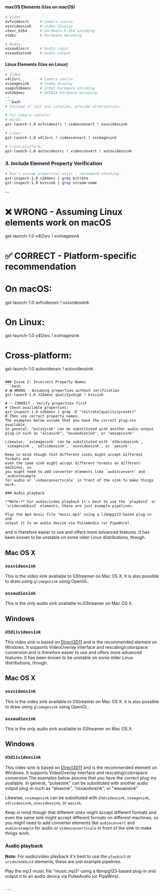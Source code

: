 
#### macOS Elements (Use on macOS)
```bash
# Video
avfvideosrc     # Camera source
osxvideosink    # Video display
vtenc_h264      # Hardware H.264 encoding
vtdec           # Hardware decoding

# Audio  
osxaudiosrc     # Audio input
osxaudiosink    # Audio output
```

#### Linux Elements (Use on Linux)
```bash
# Video
v4l2src         # Camera source
xvimagesink     # Video display
vaapih264enc    # Intel hardware encoding
nvh264enc       # NVIDIA hardware encoding
--
```bash
# Instead of just one solution, provide alternatives:

# For camera capture:
# macOS:
gst-launch-1.0 avfvideosrc ! videoconvert ! osxvideosink

# Linux:
gst-launch-1.0 v4l2src ! videoconvert ! xvimagesink

# Cross-platform:
gst-launch-1.0 autovideosrc ! videoconvert ! autovideosink
```

### 3. Include Element Property Verification
```bash
# Don't assume properties exist - recommend checking:
gst-inspect-1.0 x264enc | grep bitrate
gst-inspect-1.0 kvssink | grep stream-name
```

--
# ❌ WRONG - Assuming Linux elements work on macOS
gst-launch-1.0 v4l2src ! xvimagesink

# ✅ CORRECT - Platform-specific recommendation
# On macOS:
gst-launch-1.0 avfvideosrc ! osxvideosink
# On Linux:
gst-launch-1.0 v4l2src ! xvimagesink
# Cross-platform:
gst-launch-1.0 autovideosrc ! autovideosink
```

### Issue 2: Incorrect Property Names
```bash
# ❌ WRONG - Assuming properties without verification
gst-launch-1.0 x264enc quality=high ! kvssink

# ✅ CORRECT - Verify properties first
# Check available properties:
gst-inspect-1.0 x264enc | grep -E "(bitrate|quality|preset)"
# Then use correct property names:
The examples below assume that you have the correct plug-ins available.
In general, "pulsesink" can be substituted with another audio output
plug-in such as "alsasink", "osxaudiosink", or "wasapisink"

Likewise, `xvimagesink` can be substituted with `d3dvideosink`,
`ximagesink`, `sdlvideosink`, `osxvideosink`, or `aasink`.

Keep in mind though that different sinks might accept different formats and
even the same sink might accept different formats on different machines, so
you might need to add converter elements like `audioconvert` and `audioresample`
for audio or `videoconvertscale` in front of the sink to make things work.

### Audio playback

**Note:** For audio/video playback it's best to use the `playbin3` or
`uridecodebin3` elements, these are just example pipelines.

Play the mp3 music file "music.mp3" using a libmpg123-based plug-in and
output it to an audio device via PulseAudio (or PipeWire).

```
and is therefore easier to use and offers more advanced features. It has
been known to be unstable on some older Linux distributions, though.

## Mac OS X

### `osxvideosink`

This is the  video sink available to GStreamer on Mac OS X. It is also
possible to draw using `glimagesink` using OpenGL.

### `osxaudiosink`

This is the only audio sink available to GStreamer on Mac OS X.

## Windows

### `d3d11videosink`

This video sink is based on [Direct3D11](https://en.wikipedia.org/wiki/Direct3D#Direct3D_11)
and is the recommended element on Windows.
It supports VideoOverlay interface and rescaling/colorspace conversion
and is therefore easier to use and offers more advanced features. It has
been known to be unstable on some older Linux distributions, though.

## Mac OS X

### `osxvideosink`

This is the  video sink available to GStreamer on Mac OS X. It is also
possible to draw using `glimagesink` using OpenGL.

### `osxaudiosink`

This is the only audio sink available to GStreamer on Mac OS X.

## Windows

### `d3d11videosink`

This video sink is based on [Direct3D11](https://en.wikipedia.org/wiki/Direct3D#Direct3D_11)
and is the recommended element on Windows.
It supports VideoOverlay interface and rescaling/colorspace conversion
The examples below assume that you have the correct plug-ins available.
In general, "pulsesink" can be substituted with another audio output
plug-in such as "alsasink", "osxaudiosink", or "wasapisink"

Likewise, `xvimagesink` can be substituted with `d3dvideosink`,
`ximagesink`, `sdlvideosink`, `osxvideosink`, or `aasink`.

Keep in mind though that different sinks might accept different formats and
even the same sink might accept different formats on different machines, so
you might need to add converter elements like `audioconvert` and `audioresample`
for audio or `videoconvertscale` in front of the sink to make things work.

### Audio playback

**Note:** For audio/video playback it's best to use the `playbin3` or
`uridecodebin3` elements, these are just example pipelines.

Play the mp3 music file "music.mp3" using a libmpg123-based plug-in and
output it to an audio device via PulseAudio (or PipeWire).

```

---

